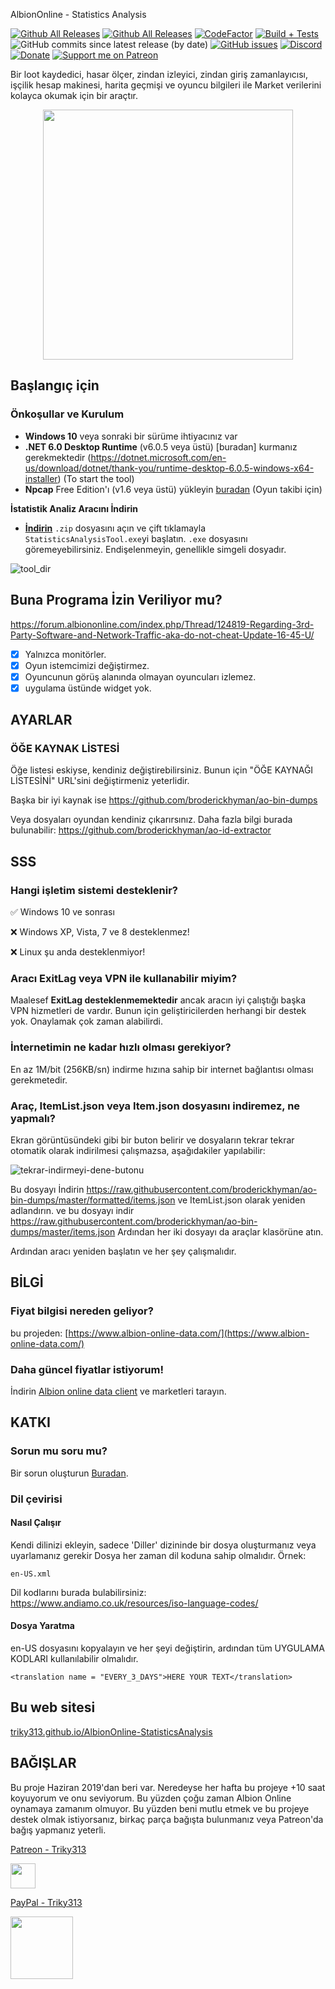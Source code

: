 AlbionOnline - Statistics Analysis

[![Github All Releases](https://img.shields.io/github/v/release/Triky313/AlbionOnline-StatisticsAnalysis)](https://github.com/Triky313/AlbionOnline-StatisticsAnalysis/releases)
[![Github All Releases](https://img.shields.io/github/downloads/Triky313/AlbionOnline-StatisticsAnalysis/total.svg)](https://github.com/Triky313/AlbionOnline-StatisticsAnalysis/releases) 
[![CodeFactor](https://www.codefactor.io/repository/github/triky313/albiononline-statisticsanalysis/badge/main)](https://www.codefactor.io/repository/github/triky313/albiononline-statisticsanalysis/overview/main)
[![Build + Tests](https://github.com/Triky313/AlbionOnline-StatisticsAnalysis/actions/workflows/build-and-unit-tests.yml/badge.svg)](https://github.com/Triky313/AlbionOnline-StatisticsAnalysis/actions/workflows/dotnet-desktop.yml)
![GitHub commits since latest release (by date)](https://img.shields.io/github/commits-since/Triky313/AlbionOnline-StatisticsAnalysis/latest?color=AF3B7F)
[![GitHub issues](https://img.shields.io/github/issues/Triky313/AlbionOnline-StatisticsAnalysis)](https://github.com/Triky313/AlbionOnline-StatisticsAnalysis/issues)
[![Discord](https://img.shields.io/discord/772406813438115891?color=%237289da&label=Discord&logo=discord&logoColor=%237289da&style=flat)](https://discord.gg/Wv5RWehbrU)
[![Donate](https://img.shields.io/badge/paypal-donate-1e477a)](https://www.paypal.com/donate/?hosted_button_id=N6T3CWXYNGHKC)
[![Support me on Patreon](https://img.shields.io/endpoint.svg?url=https%3A%2F%2Fshieldsio-patreon.vercel.app%2Fapi%3Fusername%3DTriky313%26type%3Dpatrons&style=flat)](https://patreon.com/Triky313)

Bir loot kaydedici, hasar ölçer, zindan izleyici, zindan giriş zamanlayıcısı, işçilik hesap makinesi, harita geçmişi ve oyuncu bilgileri ile Market verilerini kolayca okumak için bir araçtır.

<p align="center" align='right'>
  <img src="https://user-images.githubusercontent.com/14247773/147143464-c36d0cba-dddb-4b34-bd2e-11e3f65e3289.png" data-canonical-src="https://user-images.githubusercontent.com/14247773/147143464-c36d0cba-dddb-4b34-bd2e-11e3f65e3289.png" width="400" height="400" />
</p>

## Başlangıç için

### Önkoşullar ve Kurulum
- **Windows 10** veya sonraki bir sürüme ihtiyacınız var
- **.NET 6.0 Desktop Runtime** (v6.0.5 veya üstü) [buradan] kurmanız gerekmektedir (https://dotnet.microsoft.com/en-us/download/dotnet/thank-you/runtime-desktop-6.0.5-windows-x64-installer) (To start the tool)
- **Npcap** Free Edition'ı (v1.6 veya üstü) yükleyin [buradan](https://npcap.com/#download) (Oyun takibi için)

**İstatistik Analiz Aracını İndirin**
- [**İndirin**](https://github.com/Triky313/AlbionOnline-StatisticsAnalysis/releases/download/v5.17.3/StatisticsAnalysis-AlbionOnline-v5.17.3-x64.zip)
`.zip` dosyasını açın ve çift tıklamayla `StatisticsAnalysisTool.exe`yi başlatın. `.exe` dosyasını göremeyebilirsiniz. Endişelenmeyin, genellikle simgeli dosyadır.

![tool_dir](https://user-images.githubusercontent.com/14247773/170473306-4dcc629e-384e-41b2-ada8-657cabe1b472.png)


## Buna Programa İzin Veriliyor mu?
https://forum.albiononline.com/index.php/Thread/124819-Regarding-3rd-Party-Software-and-Network-Traffic-aka-do-not-cheat-Update-16-45-U/

- [x] Yalnızca monitörler.
- [x] Oyun istemcimizi değiştirmez.
- [x] Oyuncunun görüş alanında olmayan oyuncuları izlemez.
- [x] uygulama üstünde widget yok.

## AYARLAR

### ÖĞE KAYNAK LİSTESİ
Öğe listesi eskiyse, kendiniz değiştirebilirsiniz. Bunun için "ÖĞE KAYNAĞI LİSTESİNİ" URL'sini değiştirmeniz yeterlidir.

Başka bir iyi kaynak ise https://github.com/broderickhyman/ao-bin-dumps

Veya dosyaları oyundan kendiniz çıkarırsınız. Daha fazla bilgi burada bulunabilir: https://github.com/broderickhyman/ao-id-extractor


## SSS
### Hangi işletim sistemi desteklenir?
✅ Windows 10 ve sonrası

❌ Windows XP, Vista, 7 ve 8 desteklenmez!

❌ Linux şu anda desteklenmiyor!

### Aracı ExitLag veya VPN ile kullanabilir miyim?
Maalesef **ExitLag desteklenmemektedir** ancak aracın iyi çalıştığı başka VPN hizmetleri de vardır. Bunun için geliştiricilerden herhangi bir destek yok. Onaylamak çok zaman alabilirdi.

### İnternetimin ne kadar hızlı olması gerekiyor?
En az 1M/bit (256KB/sn) indirme hızına sahip bir internet bağlantısı olması gerekmetedir.

### Araç, ItemList.json veya Item.json dosyasını indiremez, ne yapmalı?
Ekran görüntüsündeki gibi bir buton belirir ve dosyaların tekrar tekrar otomatik olarak indirilmesi çalışmazsa, aşağıdakiler yapılabilir:

![tekrar-indirmeyi-dene-butonu](https://user-images.githubusercontent.com/14247773/170475039-3739e5cd-5d02-41bf-a77d-f58290de75a3.png)

Bu dosyayı İndirin https://raw.githubusercontent.com/broderickhyman/ao-bin-dumps/master/formatted/items.json ve ItemList.json olarak yeniden adlandırın.
ve
bu dosyayı indir https://raw.githubusercontent.com/broderickhyman/ao-bin-dumps/master/items.json 
Ardından her iki dosyayı da araçlar klasörüne atın.

Ardından aracı yeniden başlatın ve her şey çalışmalıdır.


## BİLGİ

### Fiyat bilgisi nereden geliyor?
bu projeden: [https://www.albion-online-data.com/](https://www.albion-online-data.com/)

### Daha güncel fiyatlar istiyorum!
İndirin [Albion online data client](https://www.albion-online-data.com/) ve marketleri tarayın.


## KATKI

### Sorun mu soru mu?
Bir sorun oluşturun [Buradan](https://github.com/Triky313/AlbionOnline-StatisticsAnalysis/issues).

### Dil çevirisi

#### Nasıl Çalışır
Kendi dilinizi ekleyin, sadece 'Diller' dizininde bir dosya oluşturmanız veya uyarlamanız gerekir
Dosya her zaman dil koduna sahip olmalıdır.
Örnek:
```
en-US.xml
```

Dil kodlarını burada bulabilirsiniz: https://www.andiamo.co.uk/resources/iso-language-codes/

#### Dosya Yaratma
en-US dosyasını kopyalayın ve her şeyi değiştirin, ardından tüm UYGULAMA KODLARI kullanılabilir olmalıdır.
```
<translation name = "EVERY_3_DAYS">HERE YOUR TEXT</translation>
```

## Bu web sitesi
[triky313.github.io/AlbionOnline-StatisticsAnalysis](https://triky313.github.io/AlbionOnline-StatisticsAnalysis/)

## BAĞIŞLAR
Bu proje Haziran 2019'dan beri var. Neredeyse her hafta bu projeye +10 saat koyuyorum ve onu seviyorum. Bu yüzden çoğu zaman Albion Online oynamaya zamanım olmuyor. Bu yüzden beni mutlu etmek ve bu projeye destek olmak istiyorsanız, birkaç parça bağışta bulunmanız veya Patreon'da bağış yapmanız yeterli.

[Patreon - Triky313](https://www.patreon.com/triky313)

<img src="https://user-images.githubusercontent.com/14247773/166248069-3211a206-b475-4e83-860b-e5c51b9554bf.png" data-canonical-src="https://www.patreon.com/triky313" width="40" height="40" />

[PayPal - Triky313](https://www.paypal.com/donate/?hosted_button_id=N6T3CWXYNGHKC)

<img src="https://user-images.githubusercontent.com/14247773/201472890-33a0ed70-7ef8-4804-aa84-46f0a84f3168.png" width="100" height="100" />
